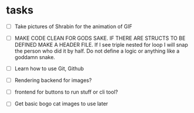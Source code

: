 # tasks

- [ ] Take pictures of Shrabin for the animation of GIF
- [ ] MAKE CODE CLEAN FOR GODS SAKE. IF THERE ARE STRUCTS TO BE DEFINED MAKE A HEADER FILE. If I see triple nested for loop I will snap the person who did it by half. Do not define a logic or anything like a goddamn snake.
- [ ] Learn how to use Git, Github 
- [ ] Rendering backend for images? 
- [ ] frontend for buttons to run stuff or cli tool?
- [ ] Get basic bogo cat images to use later 
 